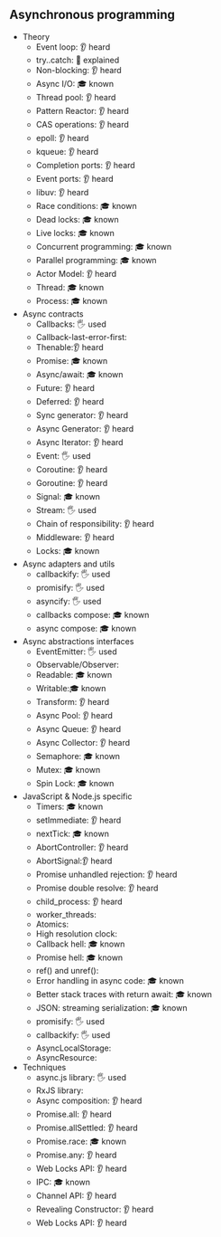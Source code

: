 ## Asynchronous programming

- Theory
  - Event loop: 👂 heard
  - try..catch: 🙋 explained
  - Non-blocking: 👂 heard
  - Async I/O: 🎓 known
  - Thread pool: 👂 heard
  - Pattern Reactor: 👂 heard
  - CAS operations: 👂 heard
  - epoll: 👂 heard
  - kqueue: 👂 heard
  - Completion ports: 👂 heard
  - Event ports: 👂 heard
  - libuv: 👂 heard
  - Race conditions: 🎓 known
  - Dead locks: 🎓 known
  - Live locks: 🎓 known
  - Concurrent programming: 🎓 known
  - Parallel programming: 🎓 known
  - Actor Model: 👂 heard
  - Thread: 🎓 known
  - Process: 🎓 known
- Async contracts
  - Callbacks: 🖐️ used
  - Callback-last-error-first:
  - Thenable:👂 heard
  - Promise: 🎓 known
  - Async/await: 🎓 known
  - Future: 👂 heard
  - Deferred: 👂 heard
  - Sync generator: 👂 heard
  - Async Generator: 👂 heard
  - Async Iterator: 👂 heard
  - Event: 🖐️ used
  - Coroutine: 👂 heard
  - Goroutine: 👂 heard
  - Signal: 🎓 known
  - Stream: 🖐️ used
  - Chain of responsibility: 👂 heard
  - Middleware: 👂 heard
  - Locks: 🎓 known
- Async adapters and utils
  - callbackify: 🖐️ used
  - promisify: 🖐️ used
  - asyncify: 🖐️ used
  - callbacks compose: 🎓 known
  - async compose: 🎓 known
- Async abstractions interfaces
  - EventEmitter: 🖐️ used
  - Observable/Observer:
  - Readable: 🎓 known
  - Writable:🎓 known
  - Transform: 👂 heard
  - Async Pool: 👂 heard
  - Async Queue: 👂 heard
  - Async Collector: 👂 heard
  - Semaphore: 🎓 known
  - Mutex: 🎓 known
  - Spin Lock: 🎓 known
- JavaScript & Node.js specific
  - Timers: 🎓 known
  - setImmediate: 👂 heard
  - nextTick: 🎓 known
  - AbortController: 👂 heard
  - AbortSignal:👂 heard
  - Promise unhandled rejection: 👂 heard
  - Promise double resolve: 👂 heard
  - child_process: 👂 heard
  - worker_threads:
  - Atomics:
  - High resolution clock:
  - Callback hell: 🎓 known
  - Promise hell: 🎓 known
  - ref() and unref():
  - Error handling in async code: 🎓 known
  - Better stack traces with return await: 🎓 known
  - JSON: streaming serialization: 🎓 known
  - promisify: 🖐️ used
  - callbackify: 🖐️ used
  - AsyncLocalStorage:
  - AsyncResource:
- Techniques
  - async.js library: 🖐️ used
  - RxJS library:
  - Async composition: 👂 heard
  - Promise.all: 👂 heard
  - Promise.allSettled: 👂 heard
  - Promise.race: 🎓 known
  - Promise.any: 👂 heard
  - Web Locks API: 👂 heard
  - IPC: 🎓 known
  - Channel API: 👂 heard
  - Revealing Constructor: 👂 heard
  - Web Locks API: 👂 heard

